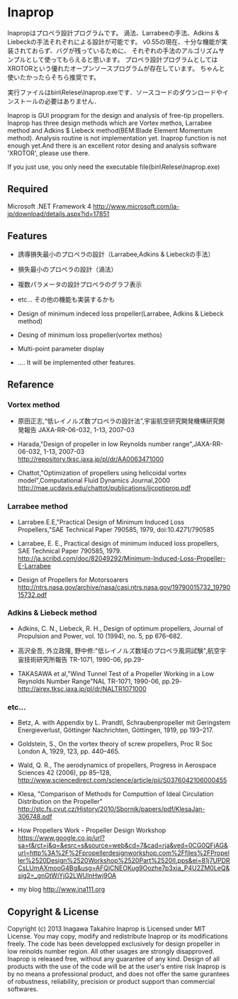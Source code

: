 ﻿Inaprop
=======
Inapropはプロペラ設計プログラムです。
渦法、Larrabeeの手法、Adkins & Liebeckの手法それぞれによる設計が可能です。
v0.55の現在、十分な機能が実装されておらず、バグが残っているために、
それぞれの手法のアルゴリズムサンプルとして使ってもらえると思います。
プロペラ設計プログラムとしてはXROTORという優れたオープンソースプログラムが存在しています。
ちゃんと使いたかったらそちら推奨です。

実行ファイルはbin\Relese\Inaprop.exeです．ソースコードのダウンロードやインストールの必要はありません．

Inaprop is GUI propgram for the design and analysis of free-tip propellers.
Inaprop has three design methods 
which are Vortex methos, Larrabee method and Adkins $ Liebeck method(BEM:Blade Element Momentum method).
Analysis routine is not implementation yet.
Inaprop function is not enough yet.And there is an excellent rotor desing and analysis software 'XROTOR', please use there.

If you just use, you only need the executable file(bin\Relese\Inaprop.exe)

Required
--------
Microsoft .NET Framework 4
http://www.microsoft.com/ja-jp/download/details.aspx?id=17851


Features
--------
* 誘導損失最小のプロペラの設計（Larrabee,Adkins & Liebeckの手法）
* 損失最小のプロペラの設計（渦法）
* 複数パラメータの設計プロペラのグラフ表示
* etc...
その他の機能も実装するかも

* Design of minimum indeced loss propeller(Larrabee, Adkins & Liebeck method)
* Desing of minimum loss propeller(vortex methos)
* Multi-point parameter display
* ....
It will be implemented other features.

Refarence
---------
### Vortex method
* 原田正志,“低レイノルズ数プロペラの設計法”,宇宙航空研究開発機構研究開発報告 JAXA-RR-06-032, 1-13, 2007-03
* Harada,"Design of propeller in low Reynolds number range",JAXA-RR-06-032, 1-13, 2007-03
http://repository.tksc.jaxa.jp/pl/dr/AA0063471000

* Chattot,"Optimization of propellers using helicoidal vortex model",Computational Fluid Dynamics Journal,2000
http://mae.ucdavis.edu/chattot/publications/jjcoptiprop.pdf

### Larrabee method
* Larrabee.E.E,"Practical Design of Minimum Induced Loss Propellers,"SAE Technical Paper 790585, 1979, doi:10.4271/790585
* Larrabee, E. E., Practical design of minimum induced loss propellers, SAE Technical Paper 790585, 1979.
http://ja.scribd.com/doc/82049292/Minimum-Induced-Loss-Propeller-E-Larrabee

* Design of Propellers for Motorsoarers
http://ntrs.nasa.gov/archive/nasa/casi.ntrs.nasa.gov/19790015732_1979015732.pdf

### Adkins & Liebeck method
* Adkins, C. N., Liebeck, R. H., Design of optimum propellers, Journal of Propulsion and Power, vol. 10 (1994), no. 5, pp 676–682.

* 高沢金吾, 外立政隆, 野中修:"低レイノルズ数域のプロペラ風洞試験",航空宇宙技術研究所報告 TR-1071, 1990-06, pp.29-
* TAKASAWA et al,"Wind Tunnel Test of a Propeller Working in a Low Reynolds Number Range"NAL TR-1071, 1990-06, pp.29-
http://airex.tksc.jaxa.jp/pl/dr/NALTR1071000

### etc...
* Betz, A. with Appendix by L. Prandtl, Schraubenpropeller mit Geringstem 
Energieverlust, Göttinger Nachrichten, Göttingen, 1919, pp 193–217.

* Goldstein, S., On the vortex theory of screw propellers, Proc R Soc London A, 1929,
123, pp. 440–465.

* Wald, Q. R., The aerodynamics of propellers, Progress in Aerospace Sciences 42 
(2006), pp 85–128,
http://www.sciencedirect.com/science/article/pii/S0376042106000455


* Klesa, "Comparison of Methods for Computtion of Ideal Circulation Distribution on the Propeller"
http://stc.fs.cvut.cz/History/2010/Sbornik/papers/pdf/KlesaJan-306748.pdf

* How Propellers Work - Propeller Design Workshop
https://www.google.co.jp/url?sa=t&rct=j&q=&esrc=s&source=web&cd=7&cad=rja&ved=0CG0QFjAG&url=http%3A%2F%2Fpropellerdesignworkshop.com%2Ffiles%2FPropeller%2520Design%2520Workshop%2520Part%2520II.pps&ei=81j7UPDRCsLUmAXmooG4Bg&usg=AFQjCNEOKug9Oozhe7p3xia_P4U2ZM0LeQ&sig2=_gnGtWiYjG2LWUlnHwj9OA

* my blog
http://www.ina111.org

Copyright & License
-------------------

Copyright (c) 2013 Inagawa Takahiro
Inaprop is Licensed under MIT License.
You may copy, modify and redistribute Inaprop or its modifications freely.
The code has been developped exclusively for design propeller in low reinolds number region.
All other usages are strongly disapproved.
Inaprop is released free, without any guarantee of any kind.
Design of all products with the use of the code will be at the user's entire risk
Inaprop is by no means a professional product, 
and does not offer the same gurantees of robustness, reliability, precision or product support than commercial softwares.

